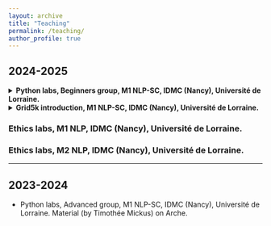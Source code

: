 ```yaml
---
layout: archive
title: "Teaching"
permalink: /teaching/
author_profile: true
---
```


## 2024-2025

<details>
<summary> <b> Python labs, Beginners group, M1 NLP-SC, IDMC (Nancy), Université de Lorraine. </b> </summary>

Materials (all from <a href="https://members.loria.fr/KFort/idmc-nancy-from-2024/">Karën Fort</a> and slightly modified by myself):

<h3> Lecture and lab 0 </h3>
<ul>
<li> Please refer to Karën's website for Lecture and Lab 0.</li>
</ul>

<h3> Lecture and lab 1 </h3>
<ul>
<li> <a href="{{ BASE_PATH }}/_pages/M1_Python4Beg_Lecture1_StringsControlLoop.slides.html"> Lecture 1 </a> </li>
<li> <a href="{{ BASE_PATH }}/_pages/M1_Python4Beg_TD1-v2.ipynb">Lab 1</a> </li>
</ul>

<h3> Lecture and lab 2 </h3>
<ul>
<li> <a href="{{ BASE_PATH }}/_pages/M1_Python4Beg_Lecture2_ListsTuplesSetsFiles.slides.html">Lecture 2</a>, <a href="{{ BASE_PATH }}/_pages/80jours50l.txt">80jours50l file</a> </li>
<li> <a href="{{ BASE_PATH }}/_pages/M1_Python4Beg_TD2.ipynb">Lab 2</a> </li>
</ul>

<h3> Lecture and lab 3 </h3>
<ul>
<li> <a href="{{ BASE_PATH }}/_pages/M1_Python4Beg_Lecture3_DicoFunctions.slides.html">Lecture 3</a> </li>
<li> Lab 3 - TBA</li>
</ul>


</details>

<details>
<summary> <b> Grid5k introduction, M1 NLP-SC, IDMC (Nancy), Université de Lorraine.</b> </summary>
<ul>
<li>  <a href="{{ BASE_PATH }}/_pages/Grid5k_M1TAL.pdf">Slides - theory and essential commands</a> </li>
</ul>
</details>

### Ethics labs, M1 NLP, IDMC (Nancy), Université de Lorraine.

### Ethics labs, M2 NLP, IDMC (Nancy), Université de Lorraine.

****

## 2023-2024

- Python labs, Advanced group, M1 NLP-SC, IDMC (Nancy), Université de Lorraine. Material (by Timothée Mickus) on Arche.
